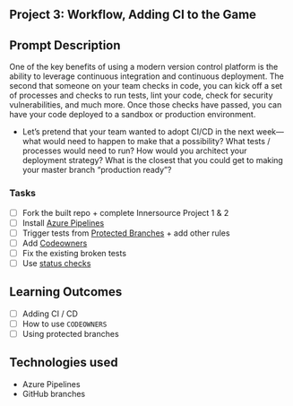 ## Project 3: Workflow, Adding CI to the Game


## Prompt Description

One of the key benefits of using a modern version control platform is the ability to leverage continuous integration and continuous deployment. The second that someone on your team checks in code, you can kick off a set of processes and checks to run tests, lint your code, check for security vulnerabilities, and much more. Once those checks have passed, you can have your code deployed to a sandbox or production environment.
* Let’s pretend that your team wanted to adopt CI/CD in the next week—what would need to happen to make that a possibility? What tests / processes would need to run? How would you architect your deployment strategy? What is the closest that you could get to making your master branch “production ready”?

### Tasks

- [ ] Fork the built repo + complete Innersource Project 1 & 2
- [ ] Install [Azure Pipelines](https://github.com/marketplace/azure-pipelines)
- [ ] Trigger tests from [Protected Branches](https://help.github.com/en/articles/about-protected-branches) + add other rules
- [ ] Add [Codeowners](https://help.github.com/en/articles/about-code-owners)
- [ ] Fix the existing broken tests
- [ ] Use [status checks](https://help.github.com/en/articles/about-protected-branches)
## Learning Outcomes

- [ ] Adding CI / CD
- [ ] How to use `CODEOWNERS`
- [ ] Using protected branches

## Technologies used

- Azure Pipelines
- GitHub branches
